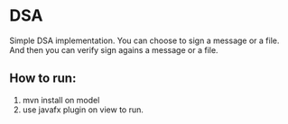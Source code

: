 # DSA
Simple DSA implementation.
You can choose to sign a message or a file.
And then you can verify sign agains a message or a file.
## How to run:
1. mvn install on model
2. use javafx plugin on view to run.
